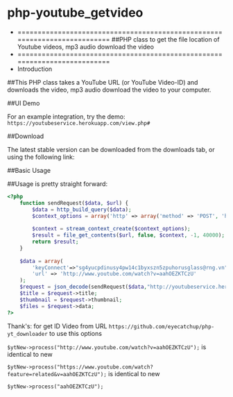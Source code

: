 # php-youtube_getvideo
 *  ==========================================================================
##PHP class to get the file location of Youtube videos, mp3 audio download the video
 *  ==========================================================================
 *  Introduction

##This PHP class takes a YouTube URL (or YouTube Video-ID) and downloads the video, mp3 audio download the video to your computer.

##UI Demo

For an example integration, try the demo: `https://youtubeservice.herokuapp.com/view.php#`

##Download

The latest stable version can be downloaded from the downloads tab, or using the following link:

##Basic Usage

##Usage is pretty straight forward:
```php
<?php
    function sendRequest($data, $url) {
        $data = http_build_query($data);
        $context_options = array('http' => array('method' => 'POST', 'header' => "Content-type: application/x-www-form-urlencoded\r\n" . "Content-Length: " . strlen($data) . "\r\n", 'content' => $data));
    
        $context = stream_context_create($context_options);
        $result = file_get_contents($url, false, $context, -1, 40000);
        return $result;
    }
    
    $data = array(
        'keyConnect'=>"sg4yucpdinusy4pw14c1byxszn5zpuhorusglass@rng.vn",
        'url' => 'http://www.youtube.com/watch?v=aahOEZKTCzU'
    );
    $request = json_decode(sendRequest($data,"http://youtubeservice.herokuapp.com/")); 
    $title = $request->title;
    $thumbnail = $request->thumbnail;
    $files = $request->data;   
?>
```

Thank's: for get ID Video from URL `https://github.com/eyecatchup/php-yt_downloader` to use this options

`$ytNew->process("http://www.youtube.com/watch?v=aahOEZKTCzU");` is identical to new

`$ytNew->process("https://www.youtube.com/watch?feature=related&v=aahOEZKTCzU");` is identical to new

`$ytNew->process("aahOEZKTCzU");`
